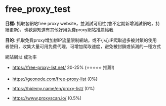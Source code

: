 # free_proxy_test

**目標:** 抓取各網站free proxy website，並測試可用性(會不定期新增測試網站，持續更新)，也歡迎知道有其他好用免費proxy網站推薦給我

**目的**: 抓取免費proxy增加綁IP流量限制網站，或不小心IP爬取過多被封鎖的使用者使用，收集大量可用免費代理，可增加爬取速度，避免被封鎖或偵測的一種方式

網站網址 成功率
* https://free-proxy-list.net/ 20-25% (:star::star::star::star::star: 推薦!)

* https://geonode.com/free-proxy-list (0%)

* https://hidemy.name/en/proxy-list/ (0%)

* https://www.proxyscan.io/ (0.5%)
